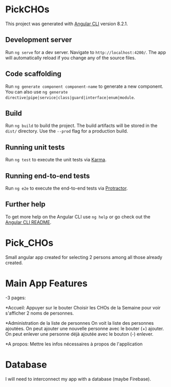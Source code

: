 # PickCHOs

This project was generated with [Angular CLI](https://github.com/angular/angular-cli) version 8.2.1.

## Development server

Run `ng serve` for a dev server. Navigate to `http://localhost:4200/`. The app will automatically reload if you change any of the source files.

## Code scaffolding

Run `ng generate component component-name` to generate a new component. You can also use `ng generate directive|pipe|service|class|guard|interface|enum|module`.

## Build

Run `ng build` to build the project. The build artifacts will be stored in the `dist/` directory. Use the `--prod` flag for a production build.

## Running unit tests

Run `ng test` to execute the unit tests via [Karma](https://karma-runner.github.io).

## Running end-to-end tests

Run `ng e2e` to execute the end-to-end tests via [Protractor](http://www.protractortest.org/).

## Further help

To get more help on the Angular CLI use `ng help` or go check out the [Angular CLI README](https://github.com/angular/angular-cli/blob/master/README.md).

# Pick_CHOs

Small angular app created for selecting 2 persons among all those already created.

# Main App Features

-3 pages:

\*Accueil:
Appuyer sur le bouter Choisir les CHOs de la Semaine pour voir s'afficher 2 noms de personnes.

\*Administration de la liste de personnes
On voit la liste des personnes ajoutées.
On peut ajouter une nouvelle personne avec le bouter (+) ajouter.
On peut enlever une personne déjà ajoutée avec le bouton (-) enlever.

\*A propos:
Mettre les infos nécessaires à propos de l'application

# Database

I will need to interconnect my app with a database (maybe Firebase).
